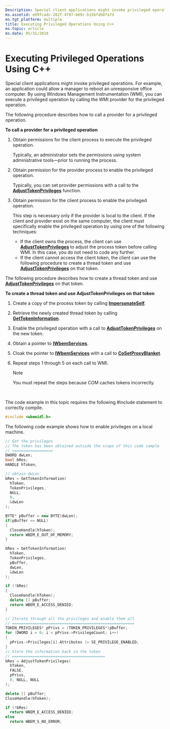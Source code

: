 ```yaml
---
Description: Special client applications might invoke privileged operations.
ms.assetid: e09fcadc-282f-4f07-b69c-b15bfdb07a7d
ms.tgt_platform: multiple
title: Executing Privileged Operations Using C++
ms.topic: article
ms.date: 05/31/2018
---
```


# Executing Privileged Operations Using C++

Special client applications might invoke privileged operations. For example, an application could allow a manager to reboot an unresponsive office computer. By using Windows Management Instrumentation (WMI), you can execute a privileged operation by calling the WMI provider for the privileged operation.

The following procedure describes how to call a provider for a privileged operation.

**To call a provider for a privileged operation**

1.  Obtain permissions for the client process to execute the privileged operation.

    Typically, an administrator sets the permissions using system administrative tools—prior to running the process.

2.  Obtain permission for the provider process to enable the privileged operation.

    Typically, you can set provider permissions with a call to the [**AdjustTokenPrivileges**](https://docs.microsoft.com/windows/desktop/api/securitybaseapi/nf-securitybaseapi-adjusttokenprivileges) function.

3.  Obtain permission for the client process to enable the privileged operation.

    This step is necessary only if the provider is local to the client. If the client and provider exist on the same computer, the client must specifically enable the privileged operation by using one of the following techniques:

    -   If the client owns the process, the client can use [**AdjustTokenPrivileges**](https://docs.microsoft.com/windows/desktop/api/securitybaseapi/nf-securitybaseapi-adjusttokenprivileges) to adjust the process token before calling WMI. In this case, you do not need to code any further.
    -   If the client cannot access the client token, the client can use the following procedure to create a thread token and use [**AdjustTokenPrivileges**](https://docs.microsoft.com/windows/desktop/api/securitybaseapi/nf-securitybaseapi-adjusttokenprivileges) on that token.

The following procedure describes how to create a thread token and use [**AdjustTokenPrivileges**](https://docs.microsoft.com/windows/desktop/api/securitybaseapi/nf-securitybaseapi-adjusttokenprivileges) on that token.

**To create a thread token and use AdjustTokenPrivileges on that token**

1.  Create a copy of the process token by calling [**ImpersonateSelf**](https://docs.microsoft.com/windows/desktop/api/securitybaseapi/nf-securitybaseapi-impersonateself).
2.  Retrieve the newly created thread token by calling [**GetTokenInformation**](https://docs.microsoft.com/windows/desktop/api/securitybaseapi/nf-securitybaseapi-gettokeninformation).
3.  Enable the privileged operation with a call to [**AdjustTokenPrivileges**](https://docs.microsoft.com/windows/desktop/api/securitybaseapi/nf-securitybaseapi-adjusttokenprivileges) on the new token.
4.  Obtain a pointer to [**IWbemServices**](/windows/desktop/api/WbemCli/nn-wbemcli-iwbemservices).
5.  Cloak the pointer to [**IWbemServices**](/windows/desktop/api/WbemCli/nn-wbemcli-iwbemservices) with a call to [**CoSetProxyBlanket**](https://msdn.microsoft.com/library/ms692692(v=VS.85).aspx).
6.  Repeat steps 1 through 5 on each call to WMI.

    > [!Note]  
    > You must repeat the steps because COM caches tokens incorrectly.

     

The code example in this topic requires the following \#include statement to correctly compile.


```C++
#include <wbemidl.h>
```



The following code example shows how to enable privileges on a local machine.


```C++
// Get the privileges 
// The token has been obtained outside the scope of this code sample
// ================== 
DWORD dwLen;
bool bRes;
HANDLE hToken;

// obtain dwLen
bRes = GetTokenInformation(
  hToken, 
  TokenPrivileges, 
  NULL, 
  0,
  &dwLen
); 

BYTE* pBuffer = new BYTE[dwLen];
if(pBuffer == NULL)
{
  CloseHandle(hToken);
  return WBEM_E_OUT_OF_MEMORY;
} 

bRes = GetTokenInformation(
  hToken, 
  TokenPrivileges, 
  pBuffer,     
  dwLen,        
  &dwLen
);

if (!bRes)
{
  CloseHandle(hToken);
  delete [] pBuffer;
  return WBEM_E_ACCESS_DENIED;
} 

// Iterate through all the privileges and enable them all
// ====================================================== 
TOKEN_PRIVILEGES* pPrivs = (TOKEN_PRIVILEGES*)pBuffer;
for (DWORD i = 0; i < pPrivs->PrivilegeCount; i++)
{
  pPrivs->Privileges[i].Attributes |= SE_PRIVILEGE_ENABLED;
} 
// Store the information back in the token
// ========================================= 
bRes = AdjustTokenPrivileges(
  hToken, 
  FALSE, 
  pPrivs, 
  0, NULL, NULL
);

delete [] pBuffer;
CloseHandle(hToken); 

if (!bRes)
  return WBEM_E_ACCESS_DENIED;
else
  return WBEM_S_NO_ERROR;
```



 

 



